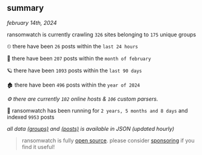 
## summary
_february 14th, 2024_

ransomwatch is currently crawling `326` sites belonging to `175` unique groups

⏲ there have been `26` posts within the `last 24 hours`

🦈 there have been `207` posts within the `month of february`

🪐 there have been `1093` posts within the `last 90 days`

🏚 there have been `496` posts within the `year of 2024`

_⚙️ there are currently `102` online hosts & `106` custom parsers._

🦕 ransomwatch has been running for `2 years, 5 months and 8 days` and indexed `9953` posts

_all data  [(groups)](http://ransomwhat.telemetry.ltd/groups) and [(posts)](http://ransomwhat.telemetry.ltd/posts) is available in JSON (updated hourly)_

> ransomwatch is fully [open source](https://github.com/joshhighet/ransomwatch#ransomwatch--). please consider [sponsoring](https://github.com/sponsors/joshhighet) if you find it useful!
